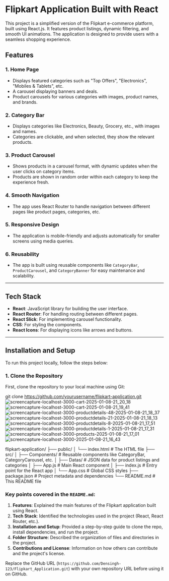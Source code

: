 # Flipkart Application Built with React

This project is a simplified version of the Flipkart e-commerce platform, built using React.js. It features product listings, dynamic filtering, and smooth UI animations. The application is designed to provide users with a seamless shopping experience.

## Features

### 1. **Home Page**
   - Displays featured categories such as "Top Offers", "Electronics", "Mobiles & Tablets", etc.
   - A carousel displaying banners and deals.
   - Product carousels for various categories with images, product names, and brands.

### 2. **Category Bar**
   - Displays categories like Electronics, Beauty, Grocery, etc., with images and names.
   - Categories are clickable, and when selected, they show the relevant products.

### 3. **Product Carousel**
   - Shows products in a carousel format, with dynamic updates when the user clicks on category items.
   - Products are shown in random order within each category to keep the experience fresh.

### 4. **Smooth Navigation**
   - The app uses React Router to handle navigation between different pages like product pages, categories, etc.
   
### 5. **Responsive Design**
   - The application is mobile-friendly and adjusts automatically for smaller screens using media queries.

### 6. **Reusability**
   - The app is built using reusable components like `CategoryBar`, `ProductCarousel`, and `CategoryBanner` for easy maintenance and scalability.

---

## Tech Stack

- **React**: JavaScript library for building the user interface.
- **React Router**: For handling routing between different pages.
- **React Slick**: For implementing carousel functionality.
- **CSS**: For styling the components.
- **React Icons**: For displaying icons like arrows and buttons.

---

## Installation and Setup

To run this project locally, follow the steps below:

### 1. **Clone the Repository**

First, clone the repository to your local machine using Git:

git clone https://github.com/yourusername/flipkart-application.git
![screencapture-localhost-3000-cart-2025-01-08-21_20_18](https://github.com/user-attachments/assets/321af69b-aa67-4804-ba3d-52a93d004edb)
![screencapture-localhost-3000-cart-2025-01-08-21_19_41](https://github.com/user-attachments/assets/c3f88922-d08a-4ae4-87a8-3c5f3f4db5b7)
![screencapture-localhost-3000-productdetails-48-2025-01-08-21_18_37](https://github.com/user-attachments/assets/d2ad3e42-2f61-4a94-aec5-d663c7ad54e5)
![screencapture-localhost-3000-productdetails-21-2025-01-08-21_18_13](https://github.com/user-attachments/assets/19ef6d9f-3e43-4d1a-af0d-d40f9afd80d6)
![screencapture-localhost-3000-productdetails-8-2025-01-08-21_17_51](https://github.com/user-attachments/assets/e055f782-e450-4b70-9ba1-854536af48b1)
![screencapture-localhost-3000-productdetails-1-2025-01-08-21_17_31](https://github.com/user-attachments/assets/32ed3c4c-6b38-4623-b5d9-32ffdfe6ebac)
![screencapture-localhost-3000-products-2025-01-08-21_17_01](https://github.com/user-attachments/assets/1872e68a-822c-4c25-9353-db3051358fdc)
![screencapture-localhost-3000-2025-01-08-21_16_43](https://github.com/user-attachments/assets/cb392e37-3121-4982-87ab-0d3bf672fcc2)  

flipkart-application/
├── public/
│   └── index.html         # The HTML file
├── src/
│   ├── Components/        # Reusable components like CategoryBar, CategoryCarousel, etc.
│   ├── Datas/             # JSON data for product listings and categories
│   ├── App.js             # Main React component
│   ├── index.js           # Entry point for the React app
│   └── App.css            # Global CSS styles
├── package.json           # Project metadata and dependencies
└── README.md              # This README file

### Key points covered in the `README.md`:
1. **Features**: Explained the main features of the Flipkart application built using React.
2. **Tech Stack**: Identified the technologies used in the project (React, React Router, etc.).
3. **Installation and Setup**: Provided a step-by-step guide to clone the repo, install dependencies, and run the project.
4. **Folder Structure**: Described the organization of files and directories in the project.
5. **Contributions and License**: Information on how others can contribute and the project's license.

Replace the GitHub URL (`https://github.com/Densingh-123/Flipkart_Application.git`) with your own repository URL before using it on GitHub.
